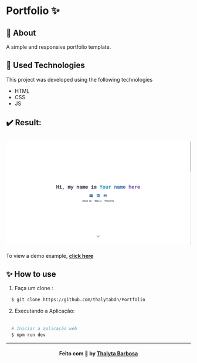 # Portfolio :sparkles:

<a id="About"></a>

## 📝 About

A simple and responsive portfolio template.

<a id="used-technologies"></a>

## :rocket: Used Technologies

This project was developed using the following technologies

- HTML
- CSS
- JS

## :heavy_check_mark: Result:

<h2 align="center">
  <img src="assets/result.png" alt="Resultado" width="800px" />
  <br>
</h2>

To view a demo example, **[click here](https://thalytabdn.github.io/Portfolio/)**


<a id="how-to-use"></a>

## ✨ How to use

1. Faça um clone :

```sh
  $ git clone https://github.com/thalytabdn/Portfolio
```

2. Executando a Aplicação:

```sh

  # Iniciar a aplicação web 
  $ npm run dev

 ```
  ---
  
<h4 align="center">
    Feito com 💓 by <a href="https://www.linkedin.com/in/thalytabdn/" target="_blank">Thalyta Barbosa</a>
</h4>
